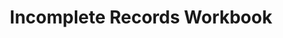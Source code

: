 ---
title: "Incomplete Records Workbook"
description: "A revision workbook for those studying incomplete records as part of their accountancy or bookkeeping qualifications. It is made up of explanations as well as fully worked examples and practice questions with worked answers."
AmazonID: "B08Y49HFPD"
tags:
- revision workbooks
- incomplete records
levels:
- AAT Level 3
---
